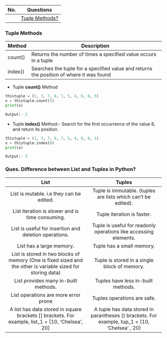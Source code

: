 |  No.  | Questions                        |
| :---: | -------------------------------- |
|       | [Tuple Methods?](#tuple-methods) |

### **Tuple Methods**
| Method  | Description                                                                             |
| ------- | --------------------------------------------------------------------------------------- |
| count() | Returns the number of times a specified value occurs in a tuple                         |
| index() | Searches the tuple for a specified value and returns the position of where it was found |

* Tuple **count()** Method
```python
thistuple = (1, 3, 7, 8, 7, 5, 4, 6, 8, 5)
x = thistuple.count(5)
print(x)

Output:- 2
```
* Tuple **index()** Method:- Search for the first occurrence of the value 8, and return its position.
```python
thistuple = (1, 3, 7, 8, 7, 5, 4, 6, 8, 5)
x = thistuple.index(8)
print(x)

Output:- 3
```


### **Ques. Difference between List and Tuples in Python?**
|                                                     List                                                     |                                            Tuples                                             |
| :----------------------------------------------------------------------------------------------------------: | :-------------------------------------------------------------------------------------------: |
|                                   List is mutable. i.e they can be edited.                                   |                 Tuple is immutable. (tuples are lists which can’t be edited).                 |
|                               List iteration is slower and is time consuming.                                |                                  Tuple iteration is faster.                                   |
|                            List is useful for insertion and deletion operations.                             |               Tuple is useful for readonly operations like accessing elements.                |
|                                           List has a large memory.                                           |                                   Tuple has a small memory.                                   |
| List is stored in two blocks of memory (One is fixed sized and the other is variable sized for storing data) |                         Tuple is stored in a single block of memory.                          |
|                                     List provides many in-built methods.                                     |                              Tuples have less in-built methods.                               |
|                                     List operations are more error prone                                     |                                  Tuples operations are safe.                                  |
|      A list has data stored in  square brackets [] brackets. For example, list_1 = [10, ‘Chelsea’, 20]       | A tuple has data stored in parantheses () brackets. For example, tup_1 = (10, ‘Chelsea’ , 20) |

